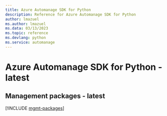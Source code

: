 ```yaml
---
title: Azure Automanage SDK for Python
description: Reference for Azure Automanage SDK for Python
author: lmazuel
ms.author: lmazuel
ms.data: 03/13/2023
ms.topic: reference
ms.devlang: python
ms.service: automanage
---
```

# Azure Automanage SDK for Python - latest

## Management packages - latest
[!INCLUDE [mgmt-packages](automanage-mgmt-index.md)]